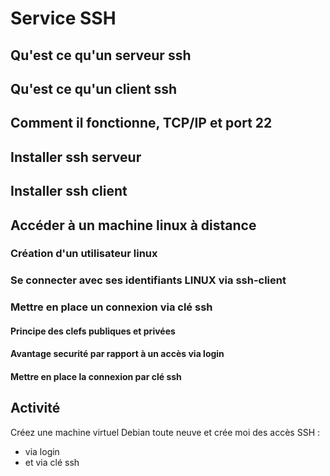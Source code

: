# Service SSH

## Qu'est ce qu'un serveur ssh

## Qu'est ce qu'un client ssh

## Comment il fonctionne, TCP/IP et port 22

## Installer ssh serveur

## Installer ssh client

## Accéder à un machine linux à distance

### Création d'un utilisateur linux

### Se connecter avec ses identifiants LINUX via ssh-client

### Mettre en place un connexion via clé ssh

#### Principe des clefs publiques et privées

#### Avantage securité par rapport à un accès via login

#### Mettre en place la connexion par clé ssh

## Activité
Créez une machine virtuel Debian toute neuve et crée moi des accès SSH :
- via login 
- et via clé ssh